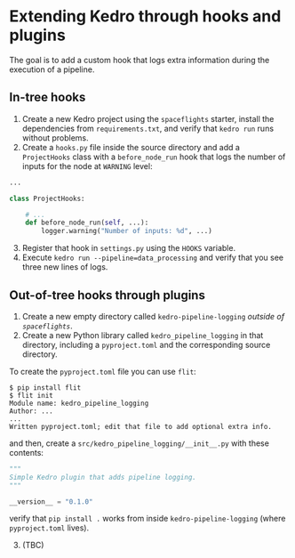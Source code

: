 # Extending Kedro through hooks and plugins

The goal is to add a custom hook that logs extra information during the execution of a pipeline.

## In-tree hooks

1. Create a new Kedro project using the `spaceflights` starter, install the dependencies from `requirements.txt`, and verify that `kedro run` runs without problems.
2. Create a `hooks.py` file inside the source directory and add a `ProjectHooks` class with a `before_node_run` hook that logs the number of inputs for the node at `WARNING` level:

```python
...

class ProjectHooks:

    # ...
    def before_node_run(self, ...):
        logger.warning("Number of inputs: %d", ...)
```

3. Register that hook in `settings.py` using the `HOOKS` variable.
4. Execute `kedro run --pipeline=data_processing` and verify that you see three new lines of logs.

## Out-of-tree hooks through plugins

1. Create a new empty directory called `kedro-pipeline-logging` _outside of `spaceflights`_.
2. Create a new Python library called `kedro_pipeline_logging` in that directory, including a `pyproject.toml` and the corresponding source directory.

To create the `pyproject.toml` file you can use `flit`:

```
$ pip install flit
$ flit init
Module name: kedro_pipeline_logging
Author: ...
...
Written pyproject.toml; edit that file to add optional extra info.
```

and then, create a `src/kedro_pipeline_logging/__init__.py` with these contents:

```python
"""
Simple Kedro plugin that adds pipeline logging.
"""

__version__ = "0.1.0"
```

verify that `pip install .` works from inside `kedro-pipeline-logging` (where `pyproject.toml` lives).

3. (TBC)
